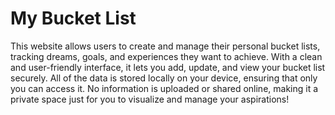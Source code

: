 <h1>My Bucket List</h1>
This website allows users to create and manage their personal bucket lists, tracking dreams, goals, and experiences they want to achieve. With a clean and user-friendly interface, it lets you add, update, and view your bucket list securely. All of the data is stored locally on your device, ensuring that only you can access it. No information is uploaded or shared online, making it a private space just for you to visualize and manage your aspirations!

